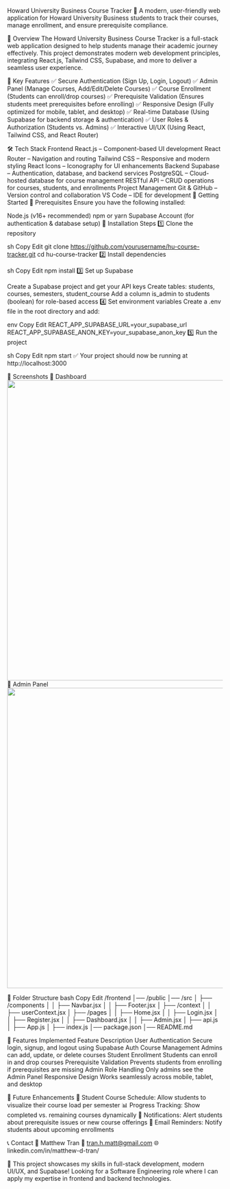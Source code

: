 Howard University Business Course Tracker
🚀 A modern, user-friendly web application for Howard University Business students to track their courses, manage enrollment, and ensure prerequisite compliance.

📌 Overview
The Howard University Business Course Tracker is a full-stack web application designed to help students manage their academic journey effectively. This project demonstrates modern web development principles, integrating React.js, Tailwind CSS, Supabase, and more to deliver a seamless user experience.

🔹 Key Features
✅ Secure Authentication (Sign Up, Login, Logout)
✅ Admin Panel (Manage Courses, Add/Edit/Delete Courses)
✅ Course Enrollment (Students can enroll/drop courses)
✅ Prerequisite Validation (Ensures students meet prerequisites before enrolling)
✅ Responsive Design (Fully optimized for mobile, tablet, and desktop)
✅ Real-time Database (Using Supabase for backend storage & authentication)
✅ User Roles & Authorization (Students vs. Admins)
✅ Interactive UI/UX (Using React, Tailwind CSS, and React Router)

🛠️ Tech Stack
Frontend
React.js – Component-based UI development
React Router – Navigation and routing
Tailwind CSS – Responsive and modern styling
React Icons – Iconography for UI enhancements
Backend
Supabase – Authentication, database, and backend services
PostgreSQL – Cloud-hosted database for course management
RESTful API – CRUD operations for courses, students, and enrollments
Project Management
Git & GitHub – Version control and collaboration
VS Code – IDE for development
🚀 Getting Started
🔹 Prerequisites
Ensure you have the following installed:

Node.js (v16+ recommended)
npm or yarn
Supabase Account (for authentication & database setup)
🔹 Installation Steps
1️⃣ Clone the repository

sh
Copy
Edit
git clone https://github.com/yourusername/hu-course-tracker.git
cd hu-course-tracker
2️⃣ Install dependencies

sh
Copy
Edit
npm install
3️⃣ Set up Supabase

Create a Supabase project and get your API keys
Create tables: students, courses, semesters, student_course
Add a column is_admin to students (boolean) for role-based access
4️⃣ Set environment variables
Create a .env file in the root directory and add:

env
Copy
Edit
REACT_APP_SUPABASE_URL=your_supabase_url
REACT_APP_SUPABASE_ANON_KEY=your_supabase_anon_key
5️⃣ Run the project

sh
Copy
Edit
npm start
✅ Your project should now be running at http://localhost:3000


📸 Screenshots
🔹 Dashboard
<img src="screenshots/dashboard.png" width="700">
🔹 Admin Panel
<img src="screenshots/admin.png" width="700">


📂 Folder Structure
bash
Copy
Edit
/frontend
│── /public
│── /src
│   ├── /components
│   │   ├── Navbar.jsx
│   │   ├── Footer.jsx
│   ├── /context
│   │   ├── userContext.jsx
│   ├── /pages
│   │   ├── Home.jsx
│   │   ├── Login.jsx
│   │   ├── Register.jsx
│   │   ├── Dashboard.jsx
│   │   ├── Admin.jsx
│   ├── api.js
│   ├── App.js
│   ├── index.js
│── package.json
│── README.md


🔹 Features Implemented
Feature	Description
User Authentication	Secure login, signup, and logout using Supabase Auth
Course Management	Admins can add, update, or delete courses
Student Enrollment	Students can enroll in and drop courses
Prerequisite Validation	Prevents students from enrolling if prerequisites are missing
Admin Role Handling	Only admins see the Admin Panel
Responsive Design	Works seamlessly across mobile, tablet, and desktop


🌟 Future Enhancements
📅 Student Course Schedule: Allow students to visualize their course load per semester
📊 Progress Tracking: Show completed vs. remaining courses dynamically
🔔 Notifications: Alert students about prerequisite issues or new course offerings
📧 Email Reminders: Notify students about upcoming enrollments


📞 Contact
💼 Matthew Tran
📧 tran.h.matt@gmail.com
🌐 linkedin.com/in/matthew-d-tran/

🚀 This project showcases my skills in full-stack development, modern UI/UX, and Supabase! Looking for a Software Engineering role where I can apply my expertise in frontend and backend technologies.